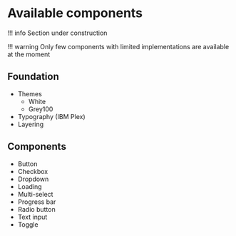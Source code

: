# Available components

!!! info
    Section under construction

!!! warning
    Only few components with limited implementations are available at the moment

## Foundation

- Themes
    - White
    - Grey100
- Typography (IBM Plex)
- Layering

## Components

- Button
- Checkbox
- Dropdown
- Loading
- Multi-select
- Progress bar
- Radio button
- Text input
- Toggle
